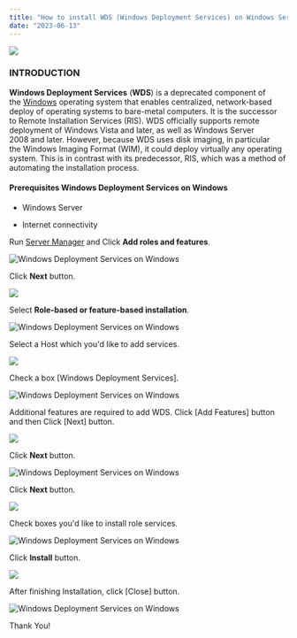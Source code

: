```yaml
---
title: "How to install WDS (Windows Deployment Services) on Windows Server"
date: "2023-06-13"
---
```


![](images/How-to-install-WDS-Windows-Deployment-Services-on-Windows-Server-1024x576.jpg)

### INTRODUCTION

**Windows Deployment Services** (**WDS**) is a deprecated component of the [Windows](https://en.wikipedia.org/wiki/Windows_Server) operating system that enables centralized, network-based deploy of operating systems to bare-metal computers. It is the successor to Remote Installation Services (RIS). WDS officially supports remote deployment of Windows Vista and later, as well as Windows Server 2008 and later. However, because WDS uses disk imaging, in particular the Windows Imaging Format (WIM), it could deploy virtually any operating system. This is in contrast with its predecessor, RIS, which was a method of automating the installation process.

#### Prerequisites Windows Deployment Services on Windows

- Windows Server

- Internet connectivity

Run [Server Manager](https://utho.com/docs/tutorial/how-to-share-a-folder-over-network-using-server-manager-in-windows-servers/) and Click **Add roles and features**.

![Windows Deployment Services on Windows](images/1-28.png)

Click **Next** button.

![](images/2-21.png)

Select **Role-based or feature-based installation**.

![Windows Deployment Services on Windows](images/3-20.png)

Select a Host which you'd like to add services.

![](images/4-17.png)

Check a box \[Windows Deployment Services\].

![Windows Deployment Services on Windows](images/5-18.png)

Additional features are required to add WDS. Click \[Add Features\] button and then Click \[Next\] button.

![](images/6-15.png)

Click **Next** button.

![Windows Deployment Services on Windows](images/7-13.png)

Click **Next** button.

![](images/8-11.png)

Check boxes you'd like to install role services.

![Windows Deployment Services on Windows](images/9-11.png)

Click **Install** button.

![](images/10-12.png)

After finishing Installation, click \[Close\] button.

![Windows Deployment Services on Windows](images/11-6.png)

Thank You!
